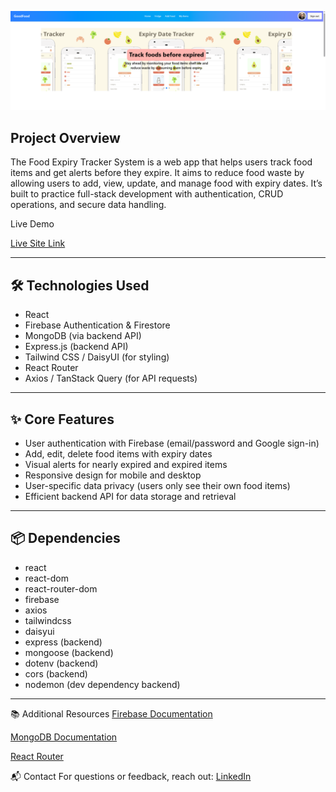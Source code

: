 ![Preview](./Food.png)


## Project Overview
The Food Expiry Tracker System is a web app that helps users track food items and get alerts before they expire. It aims to reduce food waste by allowing users to add, view, update, and manage food with expiry dates. It’s built to practice full-stack development with authentication, CRUD operations, and secure data handling. 


Live Demo

[Live Site Link](https://assignment-11-e4673.web.app)  <!-- Replace with your actual deployed URL -->

---

## 🛠️ Technologies Used

- React
- Firebase Authentication & Firestore
- MongoDB (via backend API)
- Express.js (backend API)
- Tailwind CSS / DaisyUI (for styling)
- React Router
- Axios / TanStack Query (for API requests)

---

## ✨ Core Features

- User authentication with Firebase (email/password and Google sign-in)
- Add, edit, delete food items with expiry dates
- Visual alerts for nearly expired and expired items
- Responsive design for mobile and desktop
- User-specific data privacy (users only see their own food items)
- Efficient backend API for data storage and retrieval

---

## 📦 Dependencies

- react
- react-dom
- react-router-dom
- firebase
- axios
- tailwindcss
- daisyui
- express (backend)
- mongoose (backend)
- dotenv (backend)
- cors (backend)
- nodemon (dev dependency backend)

---

📚 Additional Resources
[Firebase Documentation](https://firebase.google.com/docs)

[MongoDB Documentation](https://www.mongodb.com/docs/)

[React Router](https://reactrouter.com/)

📬 Contact
For questions or feedback, reach out:
[LinkedIn](https://www.linkedin.com/in/syed-sifat2004/) 
